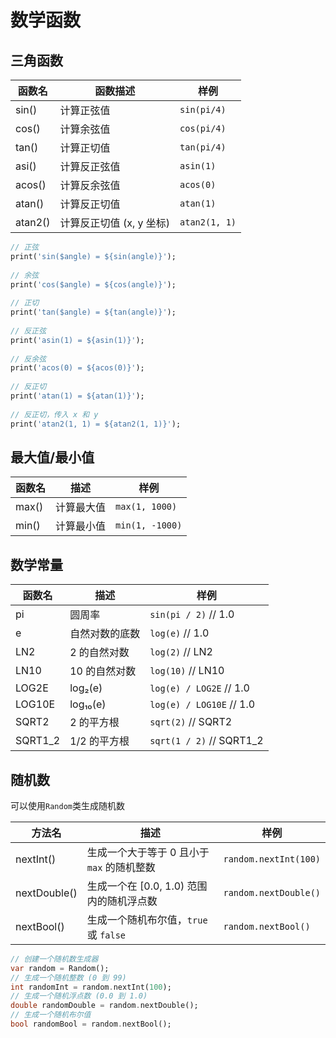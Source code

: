 # 数学函数

## 三角函数

| 函数名  | 函数描述                 | 样例          |
| ------- | ------------------------ | ------------- |
| sin()   | 计算正弦值               | `sin(pi/4)`   |
| cos()   | 计算余弦值               | `cos(pi/4)`   |
| tan()   | 计算正切值               | `tan(pi/4)`   |
| asi()   | 计算反正弦值             | `asin(1)`     |
| acos()  | 计算反余弦值             | `acos(0)`     |
| atan()  | 计算反正切值             | `atan(1)`     |
| atan2() | 计算反正切值 (x, y 坐标) | `atan2(1, 1)` |

```dart
// 正弦
print('sin($angle) = ${sin(angle)}');
  
// 余弦
print('cos($angle) = ${cos(angle)}');
  
// 正切
print('tan($angle) = ${tan(angle)}');
  
// 反正弦
print('asin(1) = ${asin(1)}');
  
// 反余弦
print('acos(0) = ${acos(0)}');
  
// 反正切
print('atan(1) = ${atan(1)}');
  
// 反正切，传入 x 和 y
print('atan2(1, 1) = ${atan2(1, 1)}');
```



## 最大值/最小值

| 函数名 | 描述       | 样例            |
| ------ | ---------- | --------------- |
| max()  | 计算最大值 | `max(1, 1000)`  |
| min()  | 计算最小值 | `min(1, -1000)` |



## 数学常量

| 函数名  | 描述           | 样例                     |
| ------- | -------------- | ------------------------ |
| pi      | 圆周率         | `sin(pi / 2)` // 1.0     |
| e       | 自然对数的底数 | `log(e)` // 1.0          |
| LN2     | 2 的自然对数   | `log(2)` // LN2          |
| LN10    | 10 的自然对数  | `log(10)` // LN10        |
| LOG2E   | log₂(e)        | `log(e) / LOG2E` // 1.0  |
| LOG10E  | log₁₀(e)       | `log(e) / LOG10E` // 1.0 |
| SQRT2   | 2 的平方根     | `sqrt(2)` // SQRT2       |
| SQRT1_2 | 1/2 的平方根   | `sqrt(1 / 2)` // SQRT1_2 |



## 随机数

可以使用`Random`类生成随机数

| 方法名       | 描述                                       | 样例                  |
| ------------ | ------------------------------------------ | --------------------- |
| nextInt()    | 生成一个大于等于 0 且小于 `max` 的随机整数 | `random.nextInt(100)` |
| nextDouble() | 生成一个在 [0.0, 1.0) 范围内的随机浮点数   | `random.nextDouble()` |
| nextBool()   | 生成一个随机布尔值，`true` 或 `false`      | `random.nextBool()`   |

```dart
// 创建一个随机数生成器
var random = Random();
// 生成一个随机整数 (0 到 99)
int randomInt = random.nextInt(100);
// 生成一个随机浮点数 (0.0 到 1.0)
double randomDouble = random.nextDouble();
// 生成一个随机布尔值
bool randomBool = random.nextBool();
```

